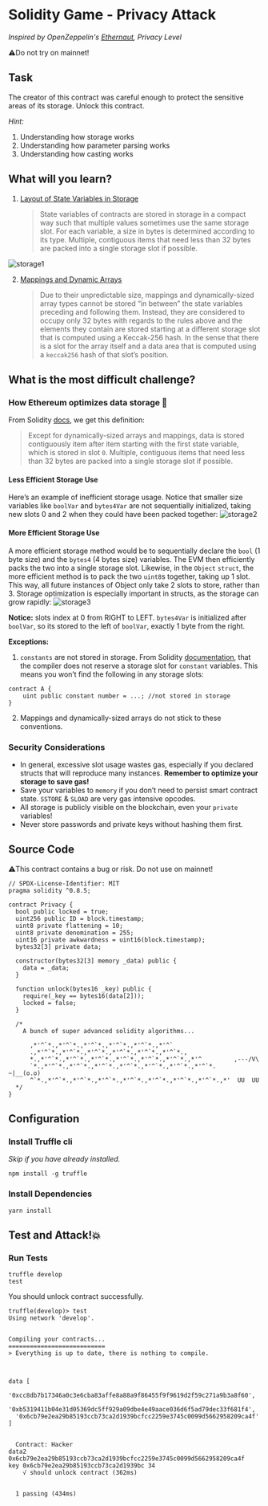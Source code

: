 # Solidity Game - Privacy Attack

_Inspired by OpenZeppelin's [Ethernaut](https://ethernaut.openzeppelin.com), Privacy Level_

⚠️Do not try on mainnet!

## Task

The creator of this contract was careful enough to protect the sensitive areas of its storage.
Unlock this contract.

_Hint:_

1. Understanding how storage works
2. Understanding how parameter parsing works
3. Understanding how casting works

## What will you learn?

1. [Layout of State Variables in Storage](https://docs.soliditylang.org/en/v0.8.5/internals/layout_in_storage.html)

   > State variables of contracts are stored in storage in a compact way such that multiple values sometimes use the same storage slot.
   > For each variable, a size in bytes is determined according to its type. Multiple, contiguous items that need less than 32 bytes are packed into a single storage slot if possible.

![storage1](https://user-images.githubusercontent.com/78368735/123262979-dcf00100-d4ce-11eb-8696-f71659ab509f.jpeg)

2. [Mappings and Dynamic Arrays](https://docs.soliditylang.org/en/v0.8.5/internals/layout_in_storage.html#mappings-and-dynamic-arrays)

   > Due to their unpredictable size, mappings and dynamically-sized array types cannot be stored “in between” the state variables preceding and following them. Instead, they are considered to occupy only 32 bytes with regards to the rules above and the elements they contain are stored starting at a different storage slot that is computed using a Keccak-256 hash.
   > In the sense that there is a slot for the array itself and a data area that is computed using a `keccak256` hash of that slot’s position.

## What is the most difficult challenge?

### How Ethereum optimizes data storage 🤔

From Solidity [docs](https://docs.soliditylang.org/en/v0.8.5/internals/layout_in_storage.html#layout-of-state-variables-in-storage), we get this definition:

> Except for dynamically-sized arrays and mappings, data is stored contiguously item after item starting with the first state variable, which is stored in slot `0`.
> Multiple, contiguous items that need less than 32 bytes are packed into a single storage slot if possible.

#### Less Efficient Storage Use

Here’s an example of inefficient storage usage. Notice that smaller size variables like `boolVar` and `bytes4Var` are not sequentially initialized, taking new slots 0 and 2 when they could have been packed together:
![storage2](https://user-images.githubusercontent.com/78368735/123262993-e1b4b500-d4ce-11eb-889c-206d14f1baf9.jpeg)

#### More Efficient Storage Use

A more efficient storage method would be to sequentially declare the `bool` (1 byte size) and the `bytes4` (4 bytes size) variables. The EVM then efficiently packs the two into a single storage slot.
Likewise, in the `Object` `struct`, the more efficient method is to pack the two `uint8`s together, taking up 1 slot. This way, all future instances of Object only take 2 slots to store, rather than 3. Storage optimization is especially important in structs, as the storage can grow rapidly:
![storage3](https://user-images.githubusercontent.com/78368735/123263231-1fb1d900-d4cf-11eb-9bd3-3342dfdfb39d.jpeg)

**Notice:** slots index at 0 from RIGHT to LEFT. `bytes4Var` is initialized after `boolVar`, so its stored to the left of `boolVar`, exactly 1 byte from the right.

**Exceptions:**

1. `constants` are not stored in storage. From Solidity [documentation](https://docs.soliditylang.org/en/v0.8.5/contracts.html), that the compiler does not reserve a storage slot for `constant` variables. This means you won’t find the following in any storage slots:

```
contract A {
    uint public constant number = ...; //not stored in storage
}
```

2. Mappings and dynamically-sized arrays do not stick to these conventions.

### Security Considerations

- In general, excessive slot usage wastes gas, especially if you declared structs that will reproduce many instances. **Remember to optimize your storage to save gas!**
- Save your variables to `memory` if you don’t need to persist smart contract state. `SSTORE` & `SLOAD` are very gas intensive opcodes.
- All storage is publicly visible on the blockchain, even your `private` variables!
- Never store passwords and private keys without hashing them first.

## Source Code

⚠️This contract contains a bug or risk. Do not use on mainnet!

```solidity
// SPDX-License-Identifier: MIT
pragma solidity ^0.8.5;

contract Privacy {
  bool public locked = true;
  uint256 public ID = block.timestamp;
  uint8 private flattening = 10;
  uint8 private denomination = 255;
  uint16 private awkwardness = uint16(block.timestamp);
  bytes32[3] private data;

  constructor(bytes32[3] memory _data) public {
    data = _data;
  }

  function unlock(bytes16 _key) public {
    require(_key == bytes16(data[2]));
    locked = false;
  }

  /*
    A bunch of super advanced solidity algorithms...

      ,*'^`*.,*'^`*.,*'^`*.,*'^`*.,*'^`*.,*'^`
      .,*'^`*.,*'^`*.,*'^`*.,*'^`*.,*'^`*.,*'^`*.,
      *.,*'^`*.,*'^`*.,*'^`*.,*'^`*.,*'^`*.,*'^`*.,*'^         ,---/V\
      `*.,*'^`*.,*'^`*.,*'^`*.,*'^`*.,*'^`*.,*'^`*.,*'^`*.    ~|__(o.o)
      ^`*.,*'^`*.,*'^`*.,*'^`*.,*'^`*.,*'^`*.,*'^`*.,*'^`*.,*'  UU  UU
  */
}

```

## Configuration

### Install Truffle cli

_Skip if you have already installed._

```
npm install -g truffle
```

### Install Dependencies

```
yarn install
```

## Test and Attack!💥

### Run Tests

```
truffle develop
test
```

You should unlock contract successfully.

```
truffle(develop)> test
Using network 'develop'.


Compiling your contracts...
===========================
> Everything is up to date, there is nothing to compile.



data [
  '0xcc8db7b17346a0c3e6cba83affe8a88a9f86455f9f9619d2f59c271a9b3a8f60',
  '0xb5319411b04e31d05369dc5ff929a09dbe4e49aace036d6f5ad79dec33f681f4',
  '0x6cb79e2ea29b85193ccb73ca2d1939bcfcc2259e3745c0099d5662958209ca4f'
]


  Contract: Hacker
data2 0x6cb79e2ea29b85193ccb73ca2d1939bcfcc2259e3745c0099d5662958209ca4f
key 0x6cb79e2ea29b85193ccb73ca2d1939bc 34
    √ should unlock contract (362ms)


  1 passing (434ms)

```
